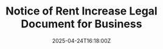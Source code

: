 ---
title: Notice of Rent Increase Legal Document for Business
linkTitle: Notice of Rent Increase Legal Document for Business
date: '2025-04-24T16:18:00Z'
weight: 1
description: No content
draft: false
ref: notice-of-rent-increase-legal-document-for-business
---